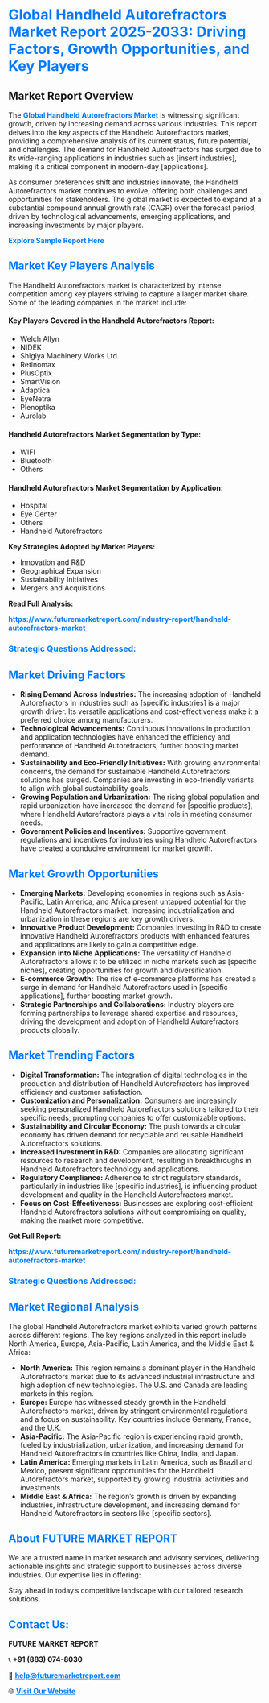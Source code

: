 <h1 style="color: #007BFF;">Global Handheld Autorefractors Market Report 2025-2033: Driving Factors, Growth Opportunities, and Key Players</h1>

<section id="overview">
<h2>Market Report Overview</h2>
<p>The <a href="https://www.futuremarketreport.com/industry-report/handheld-autorefractors-market" style="color: #007BFF; text-decoration: none;"><strong>Global Handheld Autorefractors Market</strong></a> is witnessing significant growth, driven by increasing demand across various industries. This report delves into the key aspects of the Handheld Autorefractors market, providing a comprehensive analysis of its current status, future potential, and challenges. The demand for Handheld Autorefractors has surged due to its wide-ranging applications in industries such as [insert industries], making it a critical component in modern-day [applications].</p>
<p>As consumer preferences shift and industries innovate, the Handheld Autorefractors market continues to evolve, offering both challenges and opportunities for stakeholders. The global market is expected to expand at a substantial compound annual growth rate (CAGR) over the forecast period, driven by technological advancements, emerging applications, and increasing investments by major players.</p>
</section>

<section id="overview">
<p><a href="https://www.futuremarketreport.com/request-sample/reportId=127113" style="color: #007BFF; text-decoration: none;"><strong>Explore Sample Report Here</strong></a></p>
</section>

<section id="key-players">
<h2 style="color: #007BFF;">Market Key Players Analysis</h2>
<p>The Handheld Autorefractors market is characterized by intense competition among key players striving to capture a larger market share. Some of the leading companies in the market include:</p>
<h4>Key Players Covered in the Handheld Autorefractors Report:</h4>
<ul><li>Welch Allyn</li><li>NIDEK</li><li>Shigiya Machinery Works Ltd.</li><li>Retinomax</li><li>PlusOptix</li><li>SmartVision</li><li>Adaptica</li><li>EyeNetra</li><li>Plenoptika</li><li>Aurolab</li></ul>
<h4>Handheld Autorefractors Market Segmentation by Type:</h4>
<ul><li>WIFI</li><li>Bluetooth</li><li>Others</li></ul>

<h4>Handheld Autorefractors Market Segmentation by Application:</h4>
<ul><li>Hospital</li><li>Eye Center</li><li>Others</li><li>Handheld Autorefractors</li></ul>
<p><strong>Key Strategies Adopted by Market Players:</strong></p>
<ul>
<li>Innovation and R&D</li>
<li>Geographical Expansion</li>
<li>Sustainability Initiatives</li>
<li>Mergers and Acquisitions</li>
</ul>
</section>

<section>
<p><strong>Read Full Analysis: </strong></p><a href="https://www.futuremarketreport.com/industry-report/handheld-autorefractors-market" style="color: #007BFF; text-decoration: none;"><strong>https://www.futuremarketreport.com/industry-report/handheld-autorefractors-market</strong></a>
<h3 style="color: #007BFF;">Strategic Questions Addressed:</h3>
</section>

<section id="driving-factors">
<h2 style="color: #007BFF;">Market Driving Factors</h2>
<ul>
<li><strong>Rising Demand Across Industries:</strong> The increasing adoption of Handheld Autorefractors in industries such as [specific industries] is a major growth driver. Its versatile applications and cost-effectiveness make it a preferred choice among manufacturers.</li>
<li><strong>Technological Advancements:</strong> Continuous innovations in production and application technologies have enhanced the efficiency and performance of Handheld Autorefractors, further boosting market demand.</li>
<li><strong>Sustainability and Eco-Friendly Initiatives:</strong> With growing environmental concerns, the demand for sustainable Handheld Autorefractors solutions has surged. Companies are investing in eco-friendly variants to align with global sustainability goals.</li>
<li><strong>Growing Population and Urbanization:</strong> The rising global population and rapid urbanization have increased the demand for [specific products], where Handheld Autorefractors plays a vital role in meeting consumer needs.</li>
<li><strong>Government Policies and Incentives:</strong> Supportive government regulations and incentives for industries using Handheld Autorefractors have created a conducive environment for market growth.</li>
</ul>
</section>

<section id="growth-opportunities">
<h2 style="color: #007BFF;">Market Growth Opportunities</h2>
<ul>
<li><strong>Emerging Markets:</strong> Developing economies in regions such as Asia-Pacific, Latin America, and Africa present untapped potential for the Handheld Autorefractors market. Increasing industrialization and urbanization in these regions are key growth drivers.</li>
<li><strong>Innovative Product Development:</strong> Companies investing in R&D to create innovative Handheld Autorefractors products with enhanced features and applications are likely to gain a competitive edge.</li>
<li><strong>Expansion into Niche Applications:</strong> The versatility of Handheld Autorefractors allows it to be utilized in niche markets such as [specific niches], creating opportunities for growth and diversification.</li>
<li><strong>E-commerce Growth:</strong> The rise of e-commerce platforms has created a surge in demand for Handheld Autorefractors used in [specific applications], further boosting market growth.</li>
<li><strong>Strategic Partnerships and Collaborations:</strong> Industry players are forming partnerships to leverage shared expertise and resources, driving the development and adoption of Handheld Autorefractors products globally.</li>
</ul>
</section>

<section id="trending-factors">
<h2 style="color: #007BFF;">Market Trending Factors</h2>
<ul>
<li><strong>Digital Transformation:</strong> The integration of digital technologies in the production and distribution of Handheld Autorefractors has improved efficiency and customer satisfaction.</li>
<li><strong>Customization and Personalization:</strong> Consumers are increasingly seeking personalized Handheld Autorefractors solutions tailored to their specific needs, prompting companies to offer customizable options.</li>
<li><strong>Sustainability and Circular Economy:</strong> The push towards a circular economy has driven demand for recyclable and reusable Handheld Autorefractors solutions.</li>
<li><strong>Increased Investment in R&D:</strong> Companies are allocating significant resources to research and development, resulting in breakthroughs in Handheld Autorefractors technology and applications.</li>
<li><strong>Regulatory Compliance:</strong> Adherence to strict regulatory standards, particularly in industries like [specific industries], is influencing product development and quality in the Handheld Autorefractors market.</li>
<li><strong>Focus on Cost-Effectiveness:</strong> Businesses are exploring cost-efficient Handheld Autorefractors solutions without compromising on quality, making the market more competitive.</li>
</ul>
</section>

<section>
<p><strong>Get Full Report: </strong></p><a href="https://www.futuremarketreport.com/industry-report/handheld-autorefractors-market" style="color: #007BFF; text-decoration: none;"><strong>https://www.futuremarketreport.com/industry-report/handheld-autorefractors-market</strong></a>
<h3 style="color: #007BFF;">Strategic Questions Addressed:</h3>
</section>


<section id="regional-analysis">
<h2 style="color: #007BFF;">Market Regional Analysis</h2>
<p>The global Handheld Autorefractors market exhibits varied growth patterns across different regions. The key regions analyzed in this report include North America, Europe, Asia-Pacific, Latin America, and the Middle East & Africa:</p>
<ul>
<li><strong>North America:</strong> This region remains a dominant player in the Handheld Autorefractors market due to its advanced industrial infrastructure and high adoption of new technologies. The U.S. and Canada are leading markets in this region.</li>
<li><strong>Europe:</strong> Europe has witnessed steady growth in the Handheld Autorefractors market, driven by stringent environmental regulations and a focus on sustainability. Key countries include Germany, France, and the U.K.</li>
<li><strong>Asia-Pacific:</strong> The Asia-Pacific region is experiencing rapid growth, fueled by industrialization, urbanization, and increasing demand for Handheld Autorefractors in countries like China, India, and Japan.</li>
<li><strong>Latin America:</strong> Emerging markets in Latin America, such as Brazil and Mexico, present significant opportunities for the Handheld Autorefractors market, supported by growing industrial activities and investments.</li>
<li><strong>Middle East & Africa:</strong> The region’s growth is driven by expanding industries, infrastructure development, and increasing demand for Handheld Autorefractors in sectors like [specific sectors].</li>
</ul>
</section>

<footer>
<h2 style="color: #007BFF;">About FUTURE MARKET REPORT</h2>
<p>We are a trusted name in market research and advisory services, delivering actionable insights and strategic support to businesses across diverse industries. Our expertise lies in offering:</p>

<p>Stay ahead in today’s competitive landscape with our tailored research solutions.</p>

<h2 style="color: #007BFF;">Contact Us:</h2>
<p><strong>FUTURE MARKET REPORT</strong></p>
<p>📞 <strong>+91 (883) 074-8030</strong></p>
<p>📧 <strong><a href="mailto:help@futuremarketreport.com" style="color: #007BFF;">help@futuremarketreport.com</a></strong></p>
<p>🌐 <strong><a href="https://www.futuremarketreport.com/" style="color: #007BFF;">Visit Our Website</a></strong></p>
</footer>